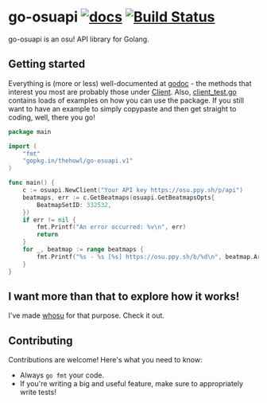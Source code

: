 # go-osuapi [![docs](https://godoc.org/gopkg.in/thehowl/go-osuapi.v1?status.svg)](https://godoc.org/github.com/thehowl/go-osuapi) [![Build Status](https://travis-ci.org/thehowl/go-osuapi.svg?branch=master)](https://travis-ci.org/thehowl/go-osuapi)

go-osuapi is an osu! API library for Golang.

## Getting started

Everything is (more or less) well-documented at [godoc](https://godoc.org/gopkg.in/thehowl/go-osuapi.v1) - the methods that interest you most are probably those under [Client](https://godoc.org/gopkg.in/thehowl/go-osuapi.v1#Client). Also, [client_test.go](client_test.go) contains loads of examples on how you can use the package. If you still want to have an example to simply copypaste and then get straight to coding, well, there you go!

```go
package main

import (
	"fmt"
	"gopkg.in/thehowl/go-osuapi.v1"
)

func main() {
	c := osuapi.NewClient("Your API key https://osu.ppy.sh/p/api")
	beatmaps, err := c.GetBeatmaps(osuapi.GetBeatmapsOpts{
		BeatmapSetID: 332532,
	})
	if err != nil {
		fmt.Printf("An error occurred: %v\n", err)
		return
	}
	for _, beatmap := range beatmaps {
		fmt.Printf("%s - %s [%s] https://osu.ppy.sh/b/%d\n", beatmap.Artist, beatmap.Title, beatmap.DiffName, beatmap.BeatmapID)
	}
}
```

## I want more than that to explore how it works!

I've made [whosu](https://github.com/thehowl/whosu) for that purpose. Check it out.

## Contributing

Contributions are welcome! Here's what you need to know:

* Always `go fmt` your code.
* If you're writing a big and useful feature, make sure to appropriately write tests!
